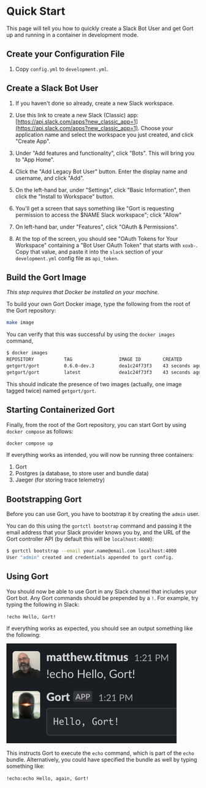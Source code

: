 # Quick Start

This page will tell you how to quickly create a Slack Bot User and get Gort up and running in a container in development mode.

## Create your Configuration File

1. Copy `config.yml` to `development.yml`.

## Create a Slack Bot User

1. If you haven't done so already, create a new Slack workspace.

1. Use this link to create a new Slack (Classic) app: [https://api.slack.com/apps?new_classic_app=1](https://api.slack.com/apps?new_classic_app=1). Choose your application name and select the workspace you just created, and click "Create App".

1. Under "Add features and functionality", click "Bots". This will bring you to "App Home".

1. Click the "Add Legacy Bot User" button. Enter the display name and username, and click "Add".

1. On the left-hand bar, under "Settings", click "Basic Information", then click the "Install to Workspace" button.

1. You'll get a screen that says something like "Gort is requesting permission to access the $NAME Slack workspace"; click "Allow"

1. On left-hand bar, under "Features", click "OAuth & Permissions".

1. At the top of the screen, you should see "OAuth Tokens for Your Workspace" containing a "Bot User OAuth Token" that starts with `xoxb-`. Copy that value, and paste it into the `slack` section of your `development.yml` config file as `api_token`.

## Build the Gort Image

_This step requires that Docker be installed on your machine._

To build your own Gort Docker image, type the following from the root of the Gort repository:

```bash
make image
```

You can verify that this was successful by using the `docker images` command,

```bash
$ docker images
REPOSITORY           TAG                 IMAGE ID        CREATED             SIZE
getgort/gort         0.6.0-dev.3         dea1c24f73f3    43 seconds ago      107MB
getgort/gort         latest              dea1c24f73f3    43 seconds ago      107MB
```

This should indicate the presence of two images (actually, one image tagged twice) named `getgort/gort`.

## Starting Containerized Gort

Finally, from the root of the Gort repository, you can start Gort by using `docker compose` as follows:

```bash
docker compose up
```

If everything works as intended, you will now be running three containers: 

1. Gort
2. Postgres (a database, to store user and bundle data)
3. Jaeger (for storing trace telemetry)

## Bootstrapping Gort

Before you can use Gort, you have to bootstrap it by creating the `admin` user.

You can do this using the `gortctl bootstrap` command and passing it the email address that your Slack provider knows you by, and the URL of the Gort controller API (by default this will be `localhost:4000`):

```bash
$ gortctl bootstrap --email your.name@email.com localhost:4000
User "admin" created and credentials appended to gort config.
```

## Using Gort

You should now be able to use Gort in any Slack channel that includes your Gort bot. Any Gort commands should be prepended by a `!`. For example, try typing the following in Slack:

`!echo Hello, Gort!`

If everything works as expected, you should see an output something like the following:

![Hello, Gort!](images/hello-gort.png "Hello, Gort!")

This instructs Gort to execute the `echo` command, which is part of the `echo` bundle. Alternatively, you could have specified the bundle as well by typing something like:

`!echo:echo Hello, again, Gort!`

